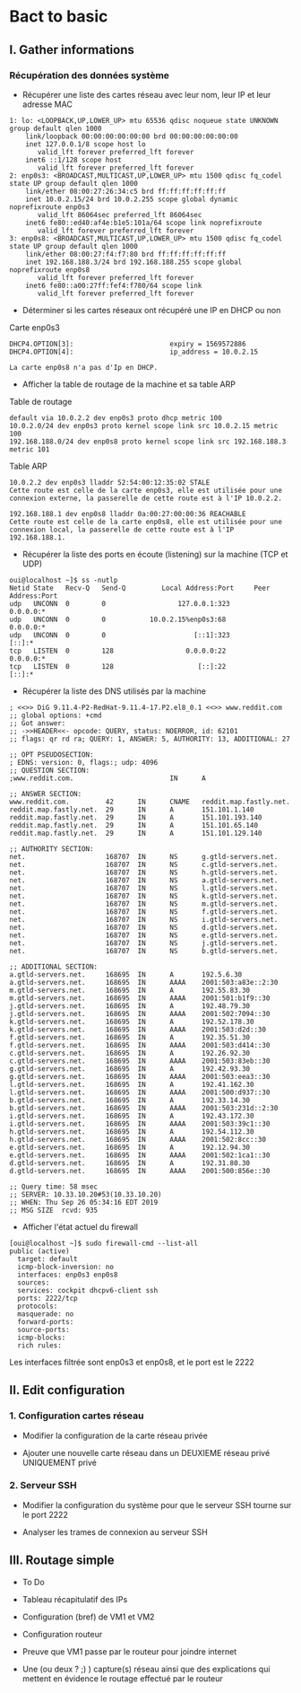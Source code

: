 # Bact to basic

## I. Gather informations

### Récupération des données système

* Récupérer une liste des cartes réseau avec leur nom, leur IP et leur adresse MAC
```
1: lo: <LOOPBACK,UP,LOWER_UP> mtu 65536 qdisc noqueue state UNKNOWN group default qlen 1000
    link/loopback 00:00:00:00:00:00 brd 00:00:00:00:00:00
    inet 127.0.0.1/8 scope host lo
       valid_lft forever preferred_lft forever
    inet6 ::1/128 scope host
       valid_lft forever preferred_lft forever
2: enp0s3: <BROADCAST,MULTICAST,UP,LOWER_UP> mtu 1500 qdisc fq_codel state UP group default qlen 1000
    link/ether 08:00:27:26:34:c5 brd ff:ff:ff:ff:ff:ff
    inet 10.0.2.15/24 brd 10.0.2.255 scope global dynamic noprefixroute enp0s3
       valid_lft 86064sec preferred_lft 86064sec
    inet6 fe80::ed40:af4e:b1e5:101a/64 scope link noprefixroute
       valid_lft forever preferred_lft forever
3: enp0s8: <BROADCAST,MULTICAST,UP,LOWER_UP> mtu 1500 qdisc fq_codel state UP group default qlen 1000
    link/ether 08:00:27:f4:f7:80 brd ff:ff:ff:ff:ff:ff
    inet 192.168.188.3/24 brd 192.168.188.255 scope global noprefixroute enp0s8
       valid_lft forever preferred_lft forever
    inet6 fe80::a00:27ff:fef4:f780/64 scope link
       valid_lft forever preferred_lft forever
```
* Déterminer si les cartes réseaux ont récupéré une IP en DHCP ou non
    
Carte enp0s3
```
DHCP4.OPTION[3]:                        expiry = 1569572886
DHCP4.OPTION[4]:                        ip_address = 10.0.2.15
```
    La carte enp0s8 n'a pas d'Ip en DHCP.

* Afficher la table de routage de la machine et sa table ARP

Table de routage
```
default via 10.0.2.2 dev enp0s3 proto dhcp metric 100
10.0.2.0/24 dev enp0s3 proto kernel scope link src 10.0.2.15 metric 100
192.168.188.0/24 dev enp0s8 proto kernel scope link src 192.168.188.3 metric 101
```

Table ARP
```
10.0.2.2 dev enp0s3 lladdr 52:54:00:12:35:02 STALE
Cette route est celle de la carte enp0s3, elle est utilisée pour une connexion externe, la passerelle de cette route est à l'IP 10.0.2.2.

192.168.188.1 dev enp0s8 lladdr 0a:00:27:00:00:36 REACHABLE
Cette route est celle de la carte enp0s8, elle est utilisée pour une connexion local, la passerelle de cette route est à l'IP 192.168.188.1.
```
* Récupérer la liste des ports en écoute (listening) sur la machine (TCP et UDP)

```
oui@localhost ~]$ ss -nutlp
Netid State   Recv-Q   Send-Q         Local Address:Port     Peer Address:Port
udp   UNCONN  0        0                  127.0.0.1:323           0.0.0.0:*
udp   UNCONN  0        0           10.0.2.15%enp0s3:68            0.0.0.0:*
udp   UNCONN  0        0                      [::1]:323              [::]:*
tcp   LISTEN  0        128                  0.0.0.0:22            0.0.0.0:*
tcp   LISTEN  0        128                     [::]:22               [::]:*
```


* Récupérer la liste des DNS utilisés par la machine
```
; <<>> DiG 9.11.4-P2-RedHat-9.11.4-17.P2.el8_0.1 <<>> www.reddit.com
;; global options: +cmd
;; Got answer:
;; ->>HEADER<<- opcode: QUERY, status: NOERROR, id: 62101
;; flags: qr rd ra; QUERY: 1, ANSWER: 5, AUTHORITY: 13, ADDITIONAL: 27

;; OPT PSEUDOSECTION:
; EDNS: version: 0, flags:; udp: 4096
;; QUESTION SECTION:
;www.reddit.com.                        IN      A

;; ANSWER SECTION:
www.reddit.com.         42      IN      CNAME   reddit.map.fastly.net.
reddit.map.fastly.net.  29      IN      A       151.101.1.140
reddit.map.fastly.net.  29      IN      A       151.101.193.140
reddit.map.fastly.net.  29      IN      A       151.101.65.140
reddit.map.fastly.net.  29      IN      A       151.101.129.140

;; AUTHORITY SECTION:
net.                    168707  IN      NS      g.gtld-servers.net.
net.                    168707  IN      NS      c.gtld-servers.net.
net.                    168707  IN      NS      h.gtld-servers.net.
net.                    168707  IN      NS      a.gtld-servers.net.
net.                    168707  IN      NS      l.gtld-servers.net.
net.                    168707  IN      NS      k.gtld-servers.net.
net.                    168707  IN      NS      m.gtld-servers.net.
net.                    168707  IN      NS      f.gtld-servers.net.
net.                    168707  IN      NS      i.gtld-servers.net.
net.                    168707  IN      NS      d.gtld-servers.net.
net.                    168707  IN      NS      e.gtld-servers.net.
net.                    168707  IN      NS      j.gtld-servers.net.
net.                    168707  IN      NS      b.gtld-servers.net.

;; ADDITIONAL SECTION:
a.gtld-servers.net.     168695  IN      A       192.5.6.30
a.gtld-servers.net.     168695  IN      AAAA    2001:503:a83e::2:30
m.gtld-servers.net.     168695  IN      A       192.55.83.30
m.gtld-servers.net.     168695  IN      AAAA    2001:501:b1f9::30
j.gtld-servers.net.     168695  IN      A       192.48.79.30
j.gtld-servers.net.     168695  IN      AAAA    2001:502:7094::30
k.gtld-servers.net.     168695  IN      A       192.52.178.30
k.gtld-servers.net.     168695  IN      AAAA    2001:503:d2d::30
f.gtld-servers.net.     168695  IN      A       192.35.51.30
f.gtld-servers.net.     168695  IN      AAAA    2001:503:d414::30
c.gtld-servers.net.     168695  IN      A       192.26.92.30
c.gtld-servers.net.     168695  IN      AAAA    2001:503:83eb::30
g.gtld-servers.net.     168695  IN      A       192.42.93.30
g.gtld-servers.net.     168695  IN      AAAA    2001:503:eea3::30
l.gtld-servers.net.     168695  IN      A       192.41.162.30
l.gtld-servers.net.     168695  IN      AAAA    2001:500:d937::30
b.gtld-servers.net.     168695  IN      A       192.33.14.30
b.gtld-servers.net.     168695  IN      AAAA    2001:503:231d::2:30
i.gtld-servers.net.     168695  IN      A       192.43.172.30
i.gtld-servers.net.     168695  IN      AAAA    2001:503:39c1::30
h.gtld-servers.net.     168695  IN      A       192.54.112.30
h.gtld-servers.net.     168695  IN      AAAA    2001:502:8cc::30
e.gtld-servers.net.     168695  IN      A       192.12.94.30
e.gtld-servers.net.     168695  IN      AAAA    2001:502:1ca1::30
d.gtld-servers.net.     168695  IN      A       192.31.80.30
d.gtld-servers.net.     168695  IN      AAAA    2001:500:856e::30

;; Query time: 58 msec
;; SERVER: 10.33.10.20#53(10.33.10.20)
;; WHEN: Thu Sep 26 05:34:16 EDT 2019
;; MSG SIZE  rcvd: 935
```
* Afficher l'état actuel du firewall

```
[oui@localhost ~]$ sudo firewall-cmd --list-all
public (active)
  target: default
  icmp-block-inversion: no
  interfaces: enp0s3 enp0s8
  sources:
  services: cockpit dhcpv6-client ssh
  ports: 2222/tcp
  protocols:
  masquerade: no
  forward-ports:
  source-ports:
  icmp-blocks:
  rich rules:
```
Les interfaces filtrée sont enp0s3 et enp0s8, et le port est le 2222

## II. Edit configuration

### 1. Configuration cartes réseau

* Modifier la configuration de la carte réseau privée

* Ajouter une nouvelle carte réseau dans un DEUXIEME réseau privé UNIQUEMENT privé


### 2. Serveur SSH

* Modifier la configuration du système pour que le serveur SSH tourne sur le port 2222

* Analyser les trames de connexion au serveur SSH

## III. Routage simple

* To Do

- Tableau récapitulatif des IPs


- Configuration (bref) de VM1 et VM2

- Configuration routeur

- Preuve que VM1 passe par le routeur pour joindre internet

- Une (ou deux ? ;) ) capture(s) réseau ainsi que des explications qui mettent en évidence le routage effectué par le routeur